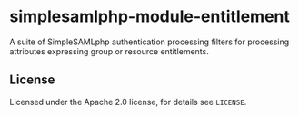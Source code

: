 # simplesamlphp-module-entitlement

A suite of SimpleSAMLphp authentication processing filters for processing attributes expressing group or resource entitlements.

## License

Licensed under the Apache 2.0 license, for details see `LICENSE`.
